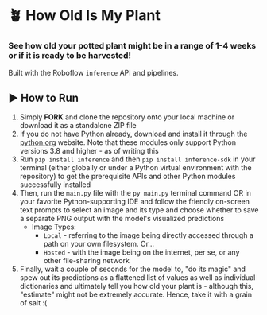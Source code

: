 # 🪴 How Old Is My Plant

### See how old your potted plant might be in a range of 1-4 weeks or if it is ready to be harvested!

Built with the Roboflow ```inference``` API and pipelines.

## ▶️ How to Run

1. Simply **FORK** and clone the repository onto your local machine or download it as a standalone ZIP file
2. If you do not have Python already, download and install it through the [python.org](https://www.python.org) website. Note that these modules only support Python versions 3.8 and higher - as of writing this
3. Run ```pip install inference``` and then ```pip install inference-sdk``` in your terminal (either globally or under a Python virtual environment with the repository) to get the prerequisite APIs and other Python modules successfully installed
4. Then, run the ```main.py``` file with the ```py main.py``` terminal command OR in your favorite Python-supporting IDE and follow the friendly on-screen text prompts to select an image and its type and choose whether to save a separate PNG output with the model's visualized predictions
   - Image Types:
     - ```Local``` - referring to the image being directly accessed through a path on your own filesystem. Or...
     - ```Hosted``` - with the image being on the internet, per se, or any other file-sharing network
5. Finally, wait a couple of seconds for the model to, "do its magic" and spew out its predictions as a flattened list of values as well as individual dictionaries and ultimately tell you how old your plant is - although this, "estimate" might not be extremely accurate. Hence, take it with a grain of salt :(
